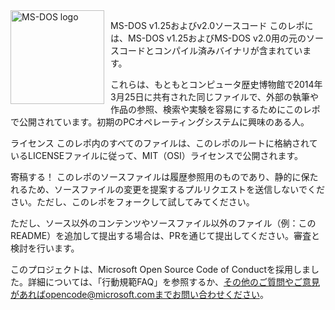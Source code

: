 <img width="150" height="150" align="left" style="float: left; margin: 0 10px 0 0;" alt="MS-DOS logo" src="https://github.com/Microsoft/MS-DOS/blob/master/msdos-logo.png">   

MS-DOS v1.25およびv2.0ソースコード
このレポには、MS-DOS v1.25およびMS-DOS v2.0用の元のソースコードとコンパイル済みバイナリが含まれています。

これらは、もともとコンピュータ歴史博物館で2014年3月25日に共有された同じファイルで、外部の執筆や作品の参照、検索や実験を容易にするためにこのレポで公開されています。初期のPCオペレーティングシステムに興味のある人。

ライセンス
このレポ内のすべてのファイルは、このレポのルートに格納されているLICENSEファイルに従って、MIT（OSI）ライセンスで公開されます。

寄稿する！
このレポのソースファイルは履歴参照用のものであり、静的に保たれるため、ソースファイルの変更を提案するプルリクエストを送信しないでください。ただし、このレポをフォークして試してみてください。

ただし、ソース以外のコンテンツやソースファイル以外のファイル（例：このREADME）を追加して提出する場合は、PRを通じて提出してください。審査と検討を行います。

このプロジェクトは、Microsoft Open Source Code of Conductを採用しました。詳細については、「行動規範FAQ」を参照するか、その他のご質問やご意見があればopencode@microsoft.comまでお問い合わせください。
